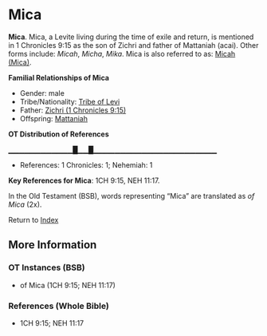 # Mica
**Mica**. 
Mica, a Levite living during the time of exile and return, is mentioned in 1 Chronicles 9:15 as the son of Zichri and father of Mattaniah (acai). 
Other forms include: 
*Micah*, *Micha*, *Mika*. 
Mica is also referred to as: 
[Micah (Mica)](Micah.md). 




**Familial Relationships of Mica**


* Gender: male
* Tribe/Nationality: [Tribe of Levi](../../../groups/md/acai/Levi.md)
* Father: [Zichri (1 Chronicles 9:15)](Zichri.5.md)
* Offspring: [Mattaniah](Mattaniah.md)


**OT Distribution of References**

▁▁▁▁▁▁▁▁▁▁▁▁█▁▁█▁▁▁▁▁▁▁▁▁▁▁▁▁▁▁▁▁▁▁▁▁▁▁
* References: 1 Chronicles: 1; Nehemiah: 1



**Key References for Mica**: 
1CH 9:15, NEH 11:17. 


In the Old Testament (BSB), words representing “Mica” are translated as 
*of Mica* (2x). 




Return to [Index](00-Index.md)

## More Information

### OT Instances (BSB)

* of Mica (1CH 9:15; NEH 11:17)



### References (Whole Bible)

* 1CH 9:15; NEH 11:17



